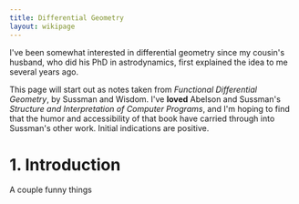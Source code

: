 ```yaml
---
title: Differential Geometry
layout: wikipage
---
```


I've been somewhat interested in differential geometry since my cousin's
husband, who did his PhD in astrodynamics, first explained the idea to me
several years ago.

This page will start out as notes taken from *Functional Differential
Geometry*, by Sussman and Wisdom. I've **loved** Abelson and Sussman's
*Structure and Interpretation of Computer Programs*, and I'm hoping to
find that the humor and accessibility of that book have carried through
into Sussman's other work. Initial indications are positive.

# 1. Introduction

A couple funny things
